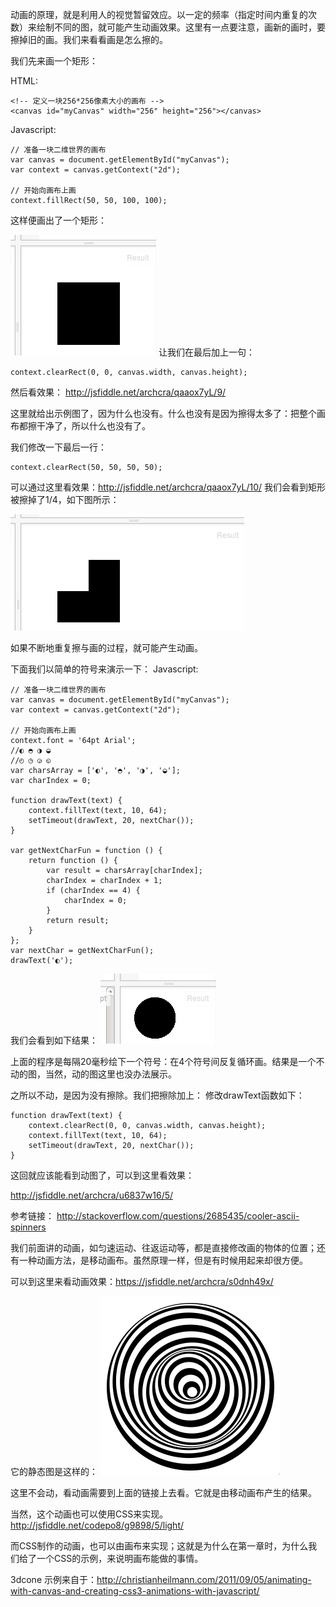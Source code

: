 动画的原理，就是利用人的视觉暂留效应。以一定的频率（指定时间内重复的次数）来绘制不同的图，就可能产生动画效果。这里有一点要注意，画新的画时，要擦掉旧的画。我们来看看画是怎么擦的。


我们先来画一个矩形：

HTML:
```
<!-- 定义一块256*256像素大小的画布 -->
<canvas id="myCanvas" width="256" height="256"></canvas>
```

Javascript:
```
// 准备一块二维世界的画布
var canvas = document.getElementById("myCanvas");
var context = canvas.getContext("2d");

// 开始向画布上画
context.fillRect(50, 50, 100, 100);
```

这样便画出了一个矩形：

![](Selection_003.png)
让我们在最后加上一句： 
```
context.clearRect(0, 0, canvas.width, canvas.height);
```
然后看效果：
http://jsfiddle.net/archcra/qaaox7yL/9/

这里就给出示例图了，因为什么也没有。什么也没有是因为擦得太多了：把整个画布都擦干净了，所以什么也没有了。

我们修改一下最后一行：
```
context.clearRect(50, 50, 50, 50);
```
可以通过这里看效果：http://jsfiddle.net/archcra/qaaox7yL/10/
我们会看到矩形被擦掉了1/4，如下图所示：

![](Selection_004.png)


如果不断地重复擦与画的过程，就可能产生动画。


下面我们以简单的符号来演示一下：
Javascript:
```
// 准备一块二维世界的画布
var canvas = document.getElementById("myCanvas");
var context = canvas.getContext("2d");

// 开始向画布上画
context.font = '64pt Arial';
//◐ ◓ ◑ ◒
//◴ ◷ ◶ ◵
var charsArray = ['◐', '◓', '◑', '◒'];
var charIndex = 0;

function drawText(text) {
    context.fillText(text, 10, 64);
    setTimeout(drawText, 20, nextChar());
}

var getNextCharFun = function () {
    return function () {
        var result = charsArray[charIndex];
        charIndex = charIndex + 1;
        if (charIndex == 4) {
            charIndex = 0;
        }
        return result;
    }
};
var nextChar = getNextCharFun();
drawText('◐');
```
我们会看到如下结果：
![](Selection_005.png)

上面的程序是每隔20毫秒绘下一个符号：在4个符号间反复循环画。结果是一个不动的图，当然，动的图这里也没办法展示。

之所以不动，是因为没有擦除。我们把擦除加上：
修改drawText函数如下：
```
function drawText(text) {
    context.clearRect(0, 0, canvas.width, canvas.height);
    context.fillText(text, 10, 64);
    setTimeout(drawText, 20, nextChar());
}
```
这回就应该能看到动图了，可以到这里看效果：

http://jsfiddle.net/archcra/u6837w16/5/


参考链接：
http://stackoverflow.com/questions/2685435/cooler-ascii-spinners

我们前面讲的动画，如匀速运动、往返运动等，都是直接修改画的物体的位置；还有一种动画方法，是移动画布。虽然原理一样，但是有时候用起来却很方便。

可以到这里来看动画效果：https://jsfiddle.net/archcra/s0dnh49x/

它的静态图是这样的：
![](cone3d.png)

这里不会动，看动画需要到上面的链接上去看。它就是由移动画布产生的结果。

当然，这个动画也可以使用CSS来实现。
http://jsfiddle.net/codepo8/g9898/5/light/


而CSS制作的动画，也可以由画布来实现；这就是为什么在第一章时，为什么我们给了一个CSS的示例，来说明画布能做的事情。

3dcone 示例来自于：http://christianheilmann.com/2011/09/05/animating-with-canvas-and-creating-css3-animations-with-javascript/